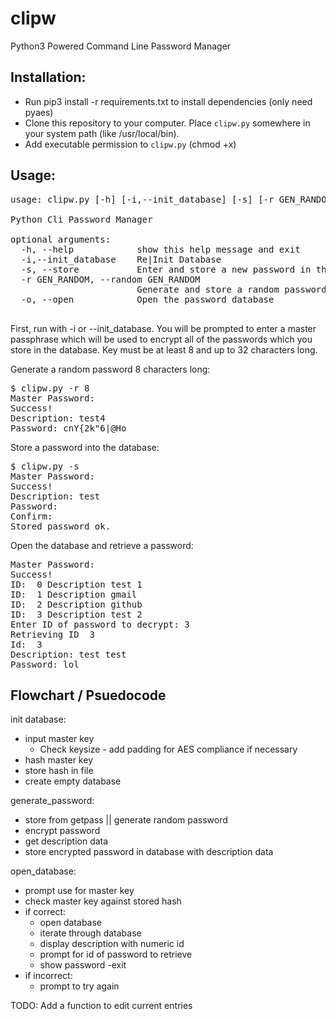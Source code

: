 # clipw
Python3 Powered Command Line Password Manager

## Installation:

- Run pip3 install -r requirements.txt to install dependencies (only need pyaes)
- Clone this repository to your computer. Place `clipw.py` somewhere in your system path (like /usr/local/bin). 
- Add executable permission to `clipw.py` (chmod +x)


## Usage:
<pre>
usage: clipw.py [-h] [-i,--init_database] [-s] [-r GEN_RANDOM] [-o]

Python Cli Password Manager

optional arguments:
  -h, --help            show this help message and exit
  -i,--init_database    Re|Init Database
  -s, --store           Enter and store a new password in the database
  -r GEN_RANDOM, --random GEN_RANDOM
                        Generate and store a random password of n length
  -o, --open            Open the password database

</pre>

First, run with -i or --init_database. You will be prompted to enter a master passphrase which will be used to encrypt all of the passwords which you store in the database. Key must be at least 8 and up to 32 characters long. 

Generate a random password 8 characters long:

<pre>
$ clipw.py -r 8 
Master Password: 
Success!
Description: test4
Password: cnY{2k"6|@Ho
</pre>

Store a password into the database:
<pre>
$ clipw.py -s
Master Password: 
Success!
Description: test 
Password: 
Confirm: 
Stored password ok.
</pre>

Open the database and retrieve a password:
<pre>
Master Password: 
Success!
ID:  0 Description test 1
ID:  1 Description gmail
ID:  2 Description github
ID:  3 Description test 2
Enter ID of password to decrypt: 3
Retrieving ID  3
Id:  3
Description: test test 
Password: lol
</pre>


## Flowchart / Psuedocode

init database:
 - input master key
   - Check keysize - add padding for AES compliance if necessary
 - hash master key
 - store hash in file
 - create empty database

 generate_password:
 - store from getpass || generate random password
 - encrypt password
 - get description data
 - store encrypted password in database with description data

 open_database:
 - prompt use for master key
 - check master key against stored hash
  - if correct:
    - open database
     - iterate through database
     - display description with numeric id
     - prompt for id of password to retrieve
     - show password
     -exit
  - if incorrect:
    - prompt to try again
    
  TODO: Add a function to edit current entries
